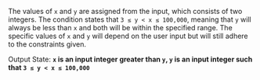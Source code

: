 The values of `x` and `y` are assigned from the input, which consists of two integers. The condition states that `3 ≤ y < x ≤ 100,000`, meaning that `y` will always be less than `x` and both will be within the specified range. The specific values of `x` and `y` will depend on the user input but will still adhere to the constraints given.

Output State: **`x` is an input integer greater than `y`, `y` is an input integer such that `3 ≤ y < x ≤ 100,000`**